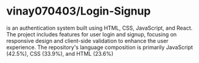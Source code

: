 <h1>vinay070403/Login-Signup</h1> is an authentication system built using HTML, CSS, JavaScript, and React. The project includes features for user login and signup, focusing on responsive design and client-side validation to enhance the user experience. The repository's language composition is primarily JavaScript (42.5%), CSS (33.9%), and HTML (23.6%)
